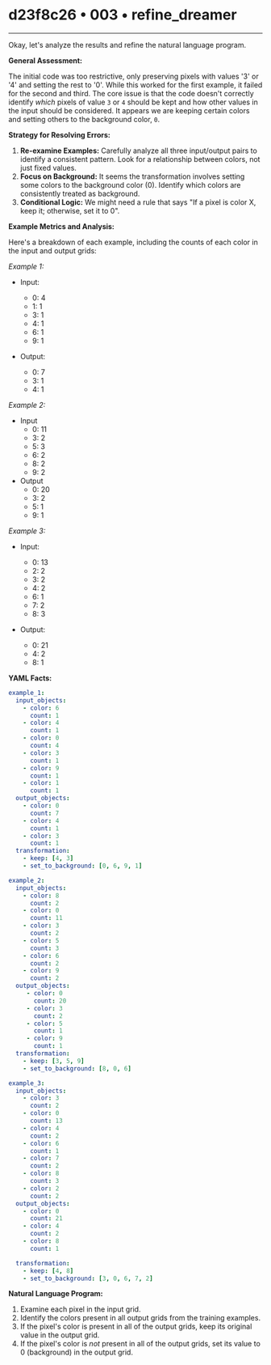 # d23f8c26 • 003 • refine_dreamer

---
Okay, let's analyze the results and refine the natural language program.

**General Assessment:**

The initial code was too restrictive, only preserving pixels with values '3' or '4' and setting the rest to '0'. While this worked for the first example, it failed for the second and third. The core issue is that the code doesn't correctly identify *which* pixels of value `3` or `4` should be kept and how other values in the input should be considered. It appears we are keeping certain colors and setting others to the background color, `0`.

**Strategy for Resolving Errors:**

1.  **Re-examine Examples:** Carefully analyze all three input/output pairs to identify a consistent pattern. Look for a relationship between colors, not just fixed values.
2.  **Focus on Background:** It seems the transformation involves setting some colors to the background color (0). Identify which colors are consistently treated as background.
3.  **Conditional Logic:** We might need a rule that says "If a pixel is color X, keep it; otherwise, set it to 0".

**Example Metrics and Analysis:**

Here's a breakdown of each example, including the counts of each color in the input and output grids:

*Example 1:*

*   Input:
    *   0: 4
    *   1: 1
    *   3: 1
    *   4: 1
    *   6: 1
    *   9: 1

*   Output:
    *   0: 7
    *   3: 1
    *   4: 1

*Example 2:*

*   Input
    *   0: 11
    *   3: 2
    *   5: 3
    *   6: 2
    *   8: 2
    *   9: 2
*   Output
    *   0: 20
    *   3: 2
    *   5: 1
    *   9: 1

*Example 3:*

*   Input:
    *  0: 13
    *  2: 2
    *  3: 2
    *  4: 2
    *  6: 1
    *  7: 2
    *  8: 3

*  Output:
    *   0: 21
    *   4: 2
    *   8: 1

**YAML Facts:**

```yaml
example_1:
  input_objects:
    - color: 6
      count: 1
    - color: 4
      count: 1
    - color: 0
      count: 4
    - color: 3
      count: 1
    - color: 9
      count: 1
    - color: 1
      count: 1
  output_objects:
    - color: 0
      count: 7
    - color: 4
      count: 1
    - color: 3
      count: 1
  transformation:
    - keep: [4, 3]
    - set_to_background: [0, 6, 9, 1]

example_2:
  input_objects:
    - color: 8
      count: 2
    - color: 0
      count: 11
    - color: 3
      count: 2
    - color: 5
      count: 3
    - color: 6
      count: 2
    - color: 9
      count: 2
  output_objects:
     - color: 0
       count: 20
     - color: 3
       count: 2
     - color: 5
       count: 1
     - color: 9
       count: 1
  transformation:
    - keep: [3, 5, 9]
    - set_to_background: [8, 0, 6]

example_3:
  input_objects:
    - color: 3
      count: 2
    - color: 0
      count: 13
    - color: 4
      count: 2
    - color: 6
      count: 1
    - color: 7
      count: 2
    - color: 8
      count: 3
    - color: 2
      count: 2
  output_objects:
    - color: 0
      count: 21
    - color: 4
      count: 2
    - color: 8
      count: 1

  transformation:
    - keep: [4, 8]
    - set_to_background: [3, 0, 6, 7, 2]
```

**Natural Language Program:**

1.  Examine each pixel in the input grid.
2.  Identify the colors present in all output grids from the training examples.
3.  If the pixel's color is present in all of the output grids, keep its original value in the output grid.
4.  If the pixel's color is *not* present in all of the output grids, set its value to 0 (background) in the output grid.

